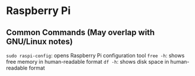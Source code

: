 # Raspberry Pi

## Common Commands (May overlap with GNU/Linux notes)
`sudo raspi-config`: opens Raspberry Pi configuration tool
`free -h`: shows free memory in human-readable format
`df -h`: shows disk space in human-readable format
